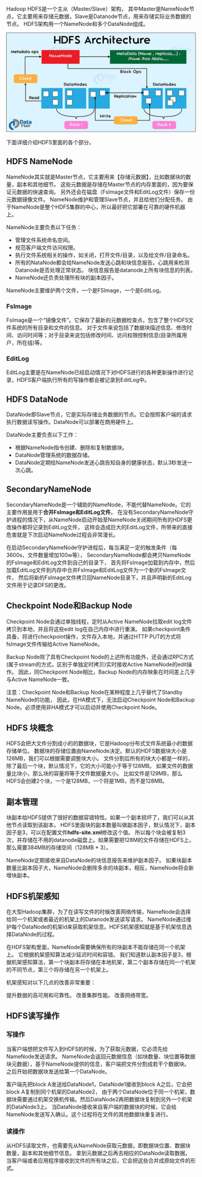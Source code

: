 Hadoop HDFS是一个主从（Master/Slave）架构，
其中Master是NameNode节点，它主要用来存储元数据，Slave是Datanode节点，用来存储实际业务数据的节点。
HDFS架构用一个NameNode和多个DataNode组成。

![hdfsArchitecture01.png](img/02/hdfsArchitecture01.png)

下面详细介绍HDFS里面的各个部分。

## HDFS NameNode
NameNode其实就是Master节点，它主要用来【存储元数据】，比如数据块的数量，副本和其他细节。
这些元数据是存储在Master节点的内存里面的，因为要保证元数据的快速查询。
另外还会在磁盘（FsImage文件和EditLog文件）保存一份元数据镜像文件。
NameNode维护和管理Slave节点，并且给他们分配任务。
由于NameNode是整个HDFS集群的中心，所以最好把它部署在可靠的硬件机器上。

NameNode主要负责以下任务：
* 管理文件系统命名空间。
* 规范客户端文件访问权限。
* 执行文件系统相关的操作，如关闭，打开文件/目录，以及给文件/目录命名。
* 所有的NataNode都会给NameNode发送心跳和块信息报告。心跳用来检测 Datanode是否处理正常状态。
  块信息报告是datanode上所有块信息的列表。
* NameNode还负责处理所有块的副本因子。

NameNode主要维护两个文件，一个是FSImage，一个是EditLog。

### FsImage
FsImage是一个“镜像文件”。它保存了最新的元数据检查点，包含了整个HDFS文件系统的所有目录和文件的信息。
对于文件来说包括了数据块描述信息、修改时间、访问时间等；对于目录来说包括修改时间、访问权限控制信息(目录所属用户，所在组)等。

### EditLog
EditLog主要是在NameNode已经启动情况下对HDFS进行的各种更新操作进行记录，HDFS客户端执行所有的写操作都会被记录到EditLog中。

## HDFS DataNode
DataNode即Slave节点，它是实际存储业务数据的节点。它会按照客户端的请求执行数据读写操作。DataNode可以部署在商用硬件上。

DataNode主要负责以下工作：
* 根据NameNode指令创建、删除和复制数据块。
* DataNode管理系统的数据存储。
* DataNode定期给NameNode发送心跳告知自身的健康状态，默认3秒发送一次心跳。

## SecondaryNameNode
SecondaryNameNode是一个辅助的NameNode，不能代替NameNode。它的主要作用是用于**合并FsImage和EditLog文件**。
在没有SecondaryNameNode守护进程的情况下，从NameNode启动开始至NameNode关闭期间所有的HDFS更改操作都将记录到EditLog文件，
这样会造成巨大的EditLog文件，所带来的直接危害就是下次启动NameNode过程会非常漫长。

在启动SecondaryNameNode守护进程后，每当满足一定的触发条件（每3600s、文件数量增加100w等），
SecondaryNameNode都会拷贝NameNode的FsImage和EditLog文件到自己的目录下，
首先将FsImage加载到内存中，然后加载EditLog文件到内存中合并FsImage和EditLog文件为一个新的FsImage文件，
然后将新的FsImage文件拷贝回NameNode目录下，并且声明新的EditLog文件用于记录DFS的更改。

## Checkpoint Node和Backup Node
Checkpoint Node会通过单独线程，定时从Active NameNode拉取edit log文件拷贝到本地，并且将这些edit log在自己内存中进行重演。
如果checkpoint条件具备，将进行checkpoint操作，文件存入本地，并通过HTTP PUT的方式将fsImage文件传输给Active NameNode。

Backup Node除了具有Checkpoint Node的上述所有功能外，还会通过RPC方式(属于stream的方式，区别于单独定时拷贝)实时接收Active NameNode的edit操作。
因此，同Checkpoint Node相比，Backup Node的内存映象在时间差上几乎与Active NameNode一致。

注意：Checkpoint Node和Backup Node在某种程度上几乎替代了Standby NameNode的功能，
因此，在HA模式下，无法启动Checkpoint Node和Backup Node。必须使用非HA模式才可以启动并使用Checkpoint Node。

## HDFS 块概念
HDFS会把大文件分割成小的的数据块，它是Hadoop分布式文件系统最小的数据存储单位。
数据块的存储位置由NameNode决定。默认的HDFS数据块大小是128MB，我们可以根据需要调整块大小。
文件分割后所有的块大小都是一样的，除了最后一个块，默认情况下，它的大小可能小于等于128MB。
如果文件的数据量比块小，那么块的容量将等于文件数据量大小。
比如文件是129MB，那么HDFS会创建2个块，一个是128MB，一个将是1MB，而不是128MB。

## 副本管理
块副本给HDFS提供了很好的数据容错特性。如果一个副本损坏了，我们可以从其他节点读取到该副本。
HDFS里面块的副本数量叫做副本因子，默认情况下，副本因子是3，可以在配置文件**hdfs-site.xml**修改这个值。
所以每个块会被复制3次，并存储在不用的datanode磁盘上。如果需要把128M的文件存储在HDFS上，那么需要384MB的存储空间（128MB * 3）。

NameNode定期接收来自DataNode的块信息报告来维护副本因子。
如果块副本数量比副本因子大，NameNode会删除多余的块副本，相反，NameNode将会新增块副本。

## HDFS机架感知
在大型Hadoop集群，为了在读写文件的时候改善网络传输，NameNode会选择给同一个机架或者最近的机架上的Datanode发送读写请求。
NameNode通过维护每个DataNode的机架id来获取机架信息。HDFS机架感知就是基于机架信息选择DataNode的过程。

在HDFS架构里面，NameNode需要确保所有的块副本不能存储在同一个机架上。
它根据机架感知算法减少延迟时间和容错。
我们知道默认副本因子是3，根据机架感知算法，第一个块副本将存储在本地机架，第二个副本存储在同一个机架的不同节点，第三个将存储在另一个机架上。

机架感知对以下几点的改善非常重要：

提升数据的高可用和可靠性。
改善集群性能。
改善网络带宽。

## HDFS读写操作
### 写操作
当客户端想把文件写入到HDFS的时候，为了获取元数据，它必须先给NameNode发送请求。
NameNode会返回元数据信息（如块数量、块位置等数据块元数据），基于NameNode提供的信息，客户端把文件分割成若干个数据块。
之后开始把数据块发送给第一个DataNode。

客户端先把block A发送给DataNode1，DataNode1接收到block A之后，它会把block A复制到同个机架的DataNode2，
由于两个DataNode位于同一个机架，数据块需要通过机架交换机传输。然后DataNode2再把数据块复制到另外一个机架的DataNode3上。
当DataNode接收来自客户端的数据块的时候，它会给NameNode发送写入确认。这个过程将在文件的其他数据块重复进行。

### 读操作
从HDFS读取文件，也需要先从NameNode获取元数据，即数据块位置、数据块数量，副本和其他细节信息。
拿到元数据之后再去相应的DataNode读取数据。当客户端或者应用程序接收到文件的所有块之后，它会把这些合并成原始文件的形式。
